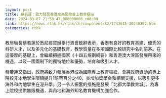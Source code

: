 ```yaml
---
layout: post
title: 蔡若蓮：致力發展香港成為國際專上教育樞紐
date: 2024-03-07 21:50:47.000000000 +08:00
link: https://news.rthk.hk/rthk/ch/component/k2/1743615-20240307.htm
categories: rthk
---
```


教局局長蔡若蓮於悉尼經貿辦舉行酒會致辭表示，香港有良好的教育基建、優秀的科研人才，以及多元化的基礎教育，教學質量在多項國際比較研究中名列前茅。在這優厚的基礎上，會繼續把握國家《十四五規劃綱要》和粵港澳大灣區發展帶來的機遇，以及一國兩制下的獨特地位和優勢，培育和吸引人才。
 
蔡若蓮又指出，政府將致力發展香港成為國際專上教育樞紐，會將政府資助的專上院校非本地學生限額提升1倍至百分之40，並增加獎學金和相關支援，以吸引更多海外和內地學生在港升學。另一令人振奮的措施是發展「北都大學教育城」，為專上院校提供無限機遇，與內地和海外知名教育機構加強合作。
